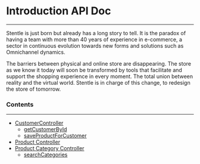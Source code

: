 # Introduction API Doc
--------------------------------------------------------

Stentle is just born but already has a long story to tell. It is the paradox of having a team with more than 40 years of experience in e-commerce, a sector in continuous evolution towards new forms and solutions such as Omnichannel dynamics.

The barriers between physical and online store are disappearing. The store as we know it today will soon be transformed by tools that facilitate and support the shopping experience in every moment. The total union between reality and the virtual world. Stentle is in charge of this change, to redesign the store of tomorrow.

### Contents
--------------------------------------------------------

- [CustomerController](customer-controller)  
  - [getCustomerById](customer-controller.html#getcustomerbyid) 
  - [saveProductForCustomer](customer-controller.html#saveProductForCustomer)
- [Product Controller](product-controller)
- [Product Category Controller](product-category-controller) 
  - [searchCategories](product-category-controller.html#searchCategories) 



